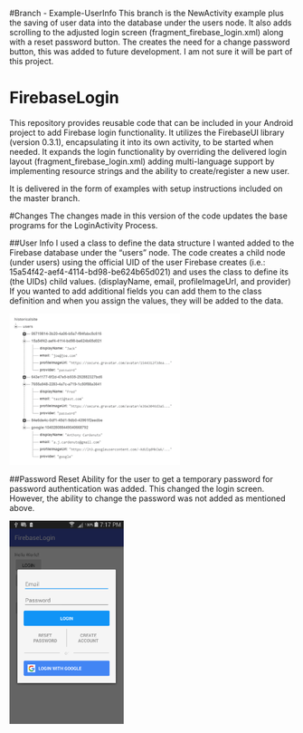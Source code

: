 #Branch - Example-UserInfo
This branch is the NewActivity example plus the saving of user data into the database under the users node. It also adds scrolling to the adjusted login screen (fragment_firebase_login.xml) along with a reset password button. The creates the need for a change password button,  this was added to future development. I am not sure it will be part of this project.

# FirebaseLogin
This repository provides reusable code that can be included in your Android project to add Firebase login functionality. It utilizes the FirebaseUI library (version 0.3.1), encapsulating it into its own activity, to be started when needed. It expands the login functionality by overriding the delivered login layout (fragment_firebase_login.xml) adding multi-language support by implementing resource strings and the ability to create/register a new user.  

It is delivered in the form of examples with setup instructions included on the master branch.

#Changes
The changes made in this version of the code updates the base programs for the LoginActivity Process. 

##User Info
I used a class to define the data structure I wanted added to the Firebase database under the “users” node.  The code creates a child node (under users) using the official UID of the user Firebase creates (i.e.: 15a54f42-aef4-4114-bd98-be624b65d021) and uses the class to define its (the UIDs) child values. (displayName, email, profileImageUrl, and provider) If you wanted to add additional fields you can add them to the class definition and when you assign the values, they will be added to the data. 

<img src="https://github.com/cardenuto/FirebaseLogin/blob/Example-UserInfo/firebase-user-data.png" alt="Firebase data" width="60%">

##Password Reset
Ability for the user to get a temporary password for password authentication was added. This changed the login screen. However, the ability to change the password was not added as mentioned above.

<img src="https://github.com/cardenuto/FirebaseLogin/blob/Example-UserInfo/device-2016-04-23-191257.png" alt="Login Screen" width="40%">

